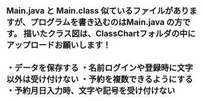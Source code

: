 Main.java と Main.class 似ているファイルがありますが、プログラムを書き込むのはMain.java の方です。
描いたクラス図は、ClassChartフォルダの中にアップロードお願いします！
----------------------------------------------------------------------
・データを保存する
・名前ログインや登録時に文字以外は受け付けない
・予約を複数できるようにする
・予約月日入力時、文字や記号を受け付けない
----------------------------------------------------------------------